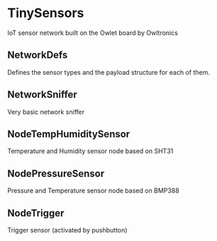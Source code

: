 # TinySensors
IoT sensor network built on the Owlet board by Owltronics

## NetworkDefs
Defines the sensor types and the payload structure for each of them.

## NetworkSniffer
Very basic network sniffer

## NodeTempHumiditySensor
Temperature and Humidity sensor node based on SHT31

## NodePressureSensor
Pressure and Temperature sensor node based on BMP388

## NodeTrigger
Trigger sensor (activated by pushbutton)